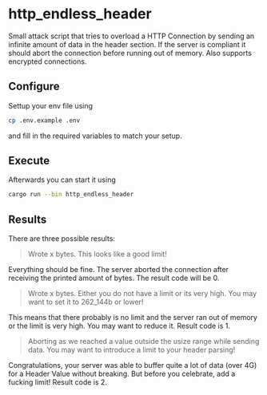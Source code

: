# http_endless_header

Small attack script that tries to overload a HTTP Connection by sending an infinite amount of data in the header section. If the server is compliant it should abort the connection before running out of memory. Also supports encrypted connections. 

## Configure

Settup your env file using

```sh
cp .env.example .env
```

and fill in the required variables to match your setup.

## Execute

Afterwards you can start it using

```sh
cargo run --bin http_endless_header
```

## Results

There are three possible results:

> Wrote x bytes. This looks like a good limit!

Everything should be fine. The server aborted the connection after receiving the printed amount of bytes. The result code will be 0.

> Wrote x bytes. Either you do not have a limit or its very high. You may want to set it to 262_144b or lower!

This means that there probably is no limit and the server ran out of memory or the limit is very high. You may want to reduce it. Result code is 1.

> Aborting as we reached a value outside the usize range while sending data. You may want to introduce a limit to your header parsing!

Congratulations, your server was able to buffer quite a lot of data (over 4G) for a Header Value without breaking. But before you celebrate, add a fucking limit! Result code is 2.
